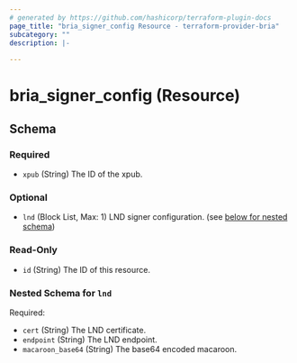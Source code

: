 ```yaml
---
# generated by https://github.com/hashicorp/terraform-plugin-docs
page_title: "bria_signer_config Resource - terraform-provider-bria"
subcategory: ""
description: |-
  
---
```


# bria_signer_config (Resource)





<!-- schema generated by tfplugindocs -->
## Schema

### Required

- `xpub` (String) The ID of the xpub.

### Optional

- `lnd` (Block List, Max: 1) LND signer configuration. (see [below for nested schema](#nestedblock--lnd))

### Read-Only

- `id` (String) The ID of this resource.

<a id="nestedblock--lnd"></a>
### Nested Schema for `lnd`

Required:

- `cert` (String) The LND certificate.
- `endpoint` (String) The LND endpoint.
- `macaroon_base64` (String) The base64 encoded macaroon.


